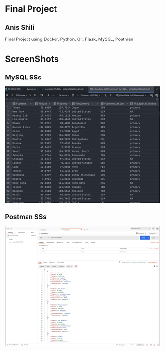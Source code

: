 # Final Project

## Anis Shili


Final Project using Docker, Python, Git, Flask, MySQL, Postman

# ScreenShots

## MySQL SSs
![pycharm data query](screenshots/query.png)

## Postman SSs
![pycharm data query](screenshots/postman.png)